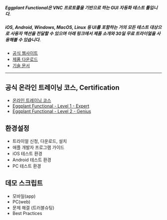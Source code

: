 ##### Eggplant Functional은 VNC 프로토콜을 기반으로 하는 GUI 자동화 테스트 툴입니다.
##### iOS, Android, Windows, MacOS, Linux 등 UI를 포함하는 거의 모든 테스트 대상으로 사용자 액션을 전달할 수 있으며 아래 링크에서 제품 소개와 30일 무료 트라이얼을 사용해볼 수 있습니다.

* [공식 웹사이트](https://eggplant.io/)
* [제품 다운로드](https://eggplant.io/downloads)
* [기술 문서](http://docs.testplant.com/eggplant-documentation-home.htm)
------

## 공식 온라인 트레이닝 코스, Certification
* [온라인 트레이닝 코스](https://eggplant.io/training-and-certifications)
* [Eggplant Functional - Level 1 - Expert](https://eggplant.io/eggplant-functional-level-1)
* [Eggplant Functional - Level 2 - Genius](https://eggplant.io/eggplant-functional-level-2-genius)

## 환경설정
* 트라이얼 신청, 다운로드, 설치
* 애플 개발자 프로그램 가이드
* iOS 테스트 환경
* Android 테스트 환경
* PC 테스트 환경

## 데모 스크립트
* 모바일(app)
* PC(web)
* 문제 해결 (트러블슈팅)
* Best Practices
